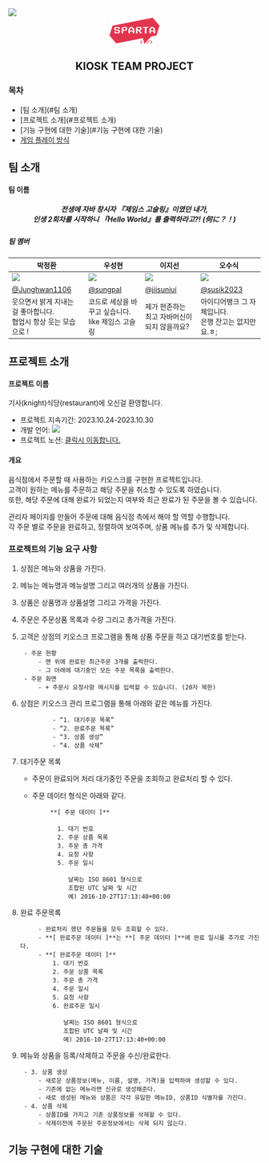 <img src="https://capsule-render.vercel.app/api?type=waving&color=FFFF&height=200&section=header&text=&fontSize=25" />

<div align="center">
<img src="https://github.com/Junghwan1106/LevelByThree/blob/main/spartasvg%20(1).png?raw=true"/></a>
</div>
<div align="center">
<h2>KIOSK TEAM PROJECT</h2>
</div>

### 목차
- [팀 소개](#팀 소개)
- [프로젝트 소개](#프로젝트 소개)
- [기능 구현에 대한 기술](#기능 구현에 대한 기술)
- [게임 플레이 방식](#게임-플레이-방식)

## 팀 소개
#### 팀 이름
<div><h5 align="center" > 전생에 자바 창시자 『제임스 고슬링』이였던 내가, <br>인생 2회차를 시작하니 『Hello World』를 출력하라고?! (何に？！) </h5>
<h5 align="left"> 팀 멤버 </h5>
</div>

<table align=center>
    <thead>
        <tr >
            <th style="text-align:center;" >박정환</th>
            <th style="text-align:center;" >우성현</th>
            <th style="text-align:center;" >이지선</th>
            <th style="text-align:center;" >오수식</th>
        </tr>
    </thead>
    <tbody>
        <tr>
            <td><img width="200" src="https://camo.githubusercontent.com/88959f3d8f8714b7cd6b82dc0926d7d52753f97a6e7e6f8e572203e679614d6e/68747470733a2f2f76656c6f672e76656c63646e2e636f6d2f696d616765732f746974616e69756d6469616e612f706f73742f65333732623539322d313565302d346161622d613462382d3233653832633763386637322f2545312538342538392545312538352542332545312538362541462545312538342539312545312538352542332545312538362541422545312538342538352545312538352541452545312538342539312545312538352542352e706e67"/> </td>
            <td><img width="200" src="https://i.namu.wiki/i/bXgZeqfJlt_GqEDqXbddCQ2kMaehRv6xHiAyOqeWErKWglicEP9doafEMhkzuzUgycm98zOKdwN9kViY3YwBeMS809VX6BD1Cmr6cnQ00SPmGOmuTUl_E75wjGO1AKBvD0v9oX9SQYWrR8lraLADCA.webp" /></td>
            <td><img width="200" src="https://i.pinimg.com/originals/53/de/70/53de70172685637e8d9a094928ad4f4b.png" /></td>
            <td><img width="200" src="https://item.kakaocdn.net/do/c6711410690de98cb3caa81418dbfb929f5287469802eca457586a25a096fd31" /></td>
        </tr>
        <tr>
            <td><a href="https://github.com/Junghwan1106">@Junghwan1106</a></td>
            <td><a href="https://github.com/sungpal">@sungpal</a></td>
            <td><a href="https://github.com/jiisuniui">@jiisuniui</a></td>
            <td><a href="https://github.com/susik2023">@susik2023</a></td>
        </tr>
        <tr>
            <td width="200">웃으면서 밝게 지내는 걸 좋아합니다. <br>협업시 항상 웃는 모습으로 !</td>
            <td width="200">코드로 세상을 바꾸고 싶습니다. <br>like 제임스 고슬링</td>
            <td width="200">제가 현존하는 최고 자바머신이 되지 않을까요?</td>
            <td width="200"> 아이디어뱅크 그 자체입니다.<br>은행 잔고는 없지만요.ㅎ;</td>
        </tr>
    </tbody>
</table>

## 프로젝트 소개

#### 프로젝트 이름

기사(knight)식당(restaurant)에 오신걸 환영합니다.
- 프로젝트 지속기간: 2023.10.24-2023.10.30
- 개발 언어: <img src="https://img.shields.io/badge/Java-007396?style=flat&logo=Java&logoColor=white" />
- 프로젝트 노션: <td><a href="https://coordinated-spice-157.notion.site/2-Hello-World-11aa4c40170f41c7be809d4867470485?pvs=4">클릭시 이동합니다.</a></td>
#### 개요
음식점에서 주문할 때 사용하는 키오스크를 구현한 프로젝트입니다.<br>
고객이 원하는 메뉴를 주문하고 해당 주문을 취소할 수 있도록 하였습니다.<br>
또한, 해당 주문에 대해 완료가 되었는지 여부와 최근 완료가 된 주문을 볼 수 있습니다.


관리자 페이지를 만들어 주문에 대해 음식점 측에서 해야 할 역할 수행합니다.<br>
각 주문 별로 주문을 완료하고, 정렬하여 보여주며, 상품 메뉴를 추가 및 삭제합니다.

### 프로젝트의 기능 요구 사항
1. 상점은 메뉴와 상품을 가진다.
2. 메뉴는 메뉴명과 메뉴설명 그리고 여러개의 상품을 가진다.
3. 상품은 상품명과 상품설명 그리고 가격을 가진다.
4. 주문은 주문상품 목록과 수량 그리고 총가격을 가진다.
5. 고객은 상점의 키오스크 프로그램을 통해 상품 주문을 하고 대기번호를 받는다.

        - 주문 현황
            - 맨 위에 완료된 최근주문 3개를 출력한다.
            - 그 아래에 대기중인 모든 주문 목록을 출력한다.
        - 주문 화면
            - + 주문시 요청사항 메시지를 입력할 수 있습니다. (20자 제한)
6. 상점은 키오스크 관리 프로그램을 통해 아래와 같은 메뉴를 가진다.

                - “1. 대기주문 목록”
                - “2. 완료주문 목록”
                - “3. 상품 생성”
                - “4. 상품 삭제”
7. 대기주문 목록
   - 주문이 완료되어 처리 대기중인 주문을 조회하고 완료처리 할 수 있다.
   - 주문 데이터 형식은 아래와 같다.

              **[ 주문 데이터 ]**

                1. 대기 번호
                2. 주문 상품 목록
                3. 주문 총 가격
                4. 요청 사항
                5. 주문 일시

                   날짜는 ISO 8601 형식으로
                   조합된 UTC 날짜 및 시간
                   예) 2016-10-27T17:13:40+00:00

8. 완료 주문목록

            - 완료처리 했던 주문들을 모두 조회할 수 있다.
            - **[ 완료주문 데이터 ]**는 **[ 주문 데이터 ]**에 완료 일시를 추가로 가진다.
            - **[ 완료주문 데이터 ]**
                1. 대기 번호
                2. 주문 상품 목록
                3. 주문 총 가격
                4. 주문 일시
                5. 요청 사항
                6. 완료주문 일시

                   날짜는 ISO 8601 형식으로
                   조합된 UTC 날짜 및 시간
                   예) 2016-10-27T17:13:40+00:00
9. 메뉴와 상품을 등록/삭제하고 주문을 수신/완료한다.

        - 3. 상품 생성
            - 새로운 상품정보(메뉴, 이름, 설명, 가격)을 입력하여 생성할 수 있다.
            - 기존에 없는 메뉴라면 신규로 생성해준다.
            - 새로 생성된 메뉴와 상품은 각각 유일한 메뉴ID, 상품ID 식별자를 가진다.
        - 4. 상품 삭제
            - 상품ID를 가지고 기존 상품정보를 삭제할 수 있다.
            - 삭제이전에 주문된 주문정보에서는 삭제 되지 않는다.

## 기능 구현에 대한 기술
